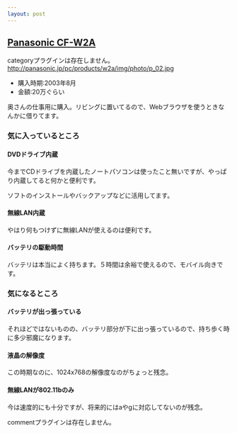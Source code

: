 ```yaml
---
layout: post
---
```

<h2><a href="http://panasonic.jp/pc/products/w2a/">Panasonic CF-W2A</a></h2>
<p><span class="error">categoryプラグインは存在しません。</span><a href="http://panasonic.jp/pc/products/w2a/img/photo/p_02.jpg">http://panasonic.jp/pc/products/w2a/img/photo/p_02.jpg</a></p>
<ul>
<li>購入時期:2003年8月</li>
<li>金額:20万ぐらい</li>
</ul>
<p>奥さんの仕事用に購入。リビングに置いてるので、Webブラウザを使うときなんかに借りてます。</p>
<h3>気に入っているところ</h3>
<h4>DVDドライブ内蔵</h4>
<p>今までCDドライブを内蔵したノートパソコンは使ったこと無いですが、やっぱり内蔵してると何かと便利です。</p>
<p>ソフトのインストールやバックアップなどに活用してます。</p>
<h4>無線LAN内蔵</h4>
<p>やはり何もつけずに無線LANが使えるのは便利です。</p>
<h4>バッテリの駆動時間</h4>
<p>バッテリは本当によく持ちます。５時間は余裕で使えるので、モバイル向きです。</p>
<h3>気になるところ</h3>
<h4>バッテリが出っ張っている</h4>
<p>それほどではないものの、バッテリ部分が下に出っ張っているので、持ち歩く時に多少邪魔になります。</p>
<h4>液晶の解像度</h4>
<p>この時期なのに、1024x768の解像度なのがちょっと残念。</p>
<h4>無線LANが802.11bのみ</h4>
<p>今は速度的にも十分ですが、将来的にはaやgに対応してないのが残念。</p>
<p><span class="error">commentプラグインは存在しません。</span> </p>
